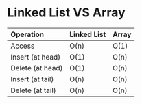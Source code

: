 # Linked List VS Array



| **Operation** | **Linked List** | **Array** |
| :--- | :--- | :--- |
| Access | O\(n\) | O\(1\) |
| Insert \(at head\) | O\(1\) | O\(n\) |
| Delete \(at head\) | O\(1\) | O\(n\) |
| Insert \(at tail\) | O\(n\) | O\(n\) |
| Delete \(at tail\) | O\(n\) | O\(n\) |



